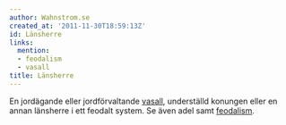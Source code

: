 ```yaml
---
author: Wahnstrom.se
created_at: '2011-11-30T18:59:13Z'
id: Länsherre
links:
  mention:
  - feodalism
  - vasall
title: Länsherre
---
```


En jordägande eller jordförvaltande [vasall], underställd konungen eller en annan länsherre i ett
feodalt system. Se även adel samt [feodalism].

  [vasall]: vasall
  [feodalism]: feodalism